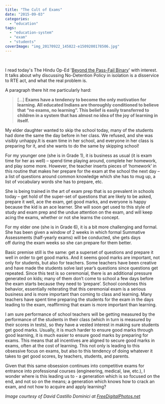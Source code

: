 ```yaml
---
title: "The Cult of Exams"
date: "2015-09-03"
categories: 
  - "education"
tags: 
  - "education-system"
  - "exam"
  - "students"
coverImage: "img_20170922_145822-e1509200178506.jpg"
---
```


 

I read today's The Hindu Op-Ed '[Beyond the Pass-Fail Binary](http://www.thehindu.com/opinion/op-ed/right-to-education-act-beyond-the-passfail-binary/article7608382.ece)' with interest. It talks about why discussing No-Detention Policy in isolation is a disservice to RTE act, and what the real problem is.

A paragraph there hit me particularly hard:

> \[...\] **Exams have a tendency to become the only motivation for learning. All educated Indians are thoroughly conditioned to believe that “no exams, no learning”. This belief is easily transferred to children in a system that has almost no idea of the joy of learning in itself.**

My elder daughter wanted to skip the school today, many of the students had done the same the day before in her class. We refused, and she was visibly unhappy.It is exam time in her school, and everyone in her class is preparing for it, and she wants to do the same by skipping school! 

For my younger one (she is in Grade 1), it is business as usual (it is exam time for her as well) – spend time playing around, complete her homework, and play some more. However, the teacher inserts pieces of ‘homework’ in this routine that makes her prepare for the exam at the school the next day – a list of questions around common knowledge which she has to mug up, a list of vocabulary words she has to prepare, etc.

She is being trained in the art of exam prep that is so prevalent in schools today – get hold of the super-set of questions that are likely to be asked, prepare it well, ace the exam, get good marks, and everyone is happy because the kid is an ace learner. She will soon get used to this style of study and exam prep and the undue attention on the exam, and will keep acing the exams, whether or not she learns the concept.

For my elder one (she is in Grade 6), it is a bit more challenging and formal. She has been given a window of 2 weeks in which formal Summative Assessments (half-yearly exams) will be conducted, she gets days off during the exam weeks so she can prepare for them better.

Basic premise still is the same: get a superset of questions and prepare it well in order to get good marks. And it seems good marks are important, not only for students, but also for teachers. Some teachers have been creative and have made the students solve last year’s questions since questions get repeated. Since this test is so ceremonial, there is an additional pressure generated on kids; many of them don’t come to school a few days before the exam starts because they need to ‘prepare’. School condones this behavior, essentially reiterating that this ceremonial exam is a serious business and is more important than coming to class and learning. Many teachers have spent time preparing the students for the exam in the days leading to the exam, reaffirming that exam is more important than learning.

I am sure performance of school teachers will be getting measured by the performance of the students in their class (which in turn is measured by their scores in tests), so they have a vested interest in making sure students get good marks. Usually, it is much harder to ensure good marks through good learning, it is much easier to ensure good marks by preparing for exams. This means that all incentives are aligned to secure good marks in exams, often at the cost of learning. This not only is leading to this obsessive focus on exams, but also to this tendency of doing whatever it takes to get good scores, by teachers, students, and parents.

Given that this same obsession continues into competitive exams for entrance into professional courses (engineering, medical, law, etc.), I wonder where is this leading us to - a generation which is so focused on the end, and not so on the means; a generation which knows how to crack an exam, and not how to acquire and apply learning?

_Image courtesy of David Castillo Dominici at [FreeDigitalPhotos.net](http://www.freedigitalphotos.net/images/Learning_g376-Upset_School_Boy_Doing_Homework_p62111.html)_
